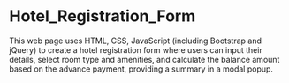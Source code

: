 # Hotel_Registration_Form
This web page uses HTML, CSS, JavaScript (including Bootstrap and jQuery) to create a hotel registration form where users can input their details, select room type and amenities, and calculate the balance amount based on the advance payment, providing a summary in a modal popup.

